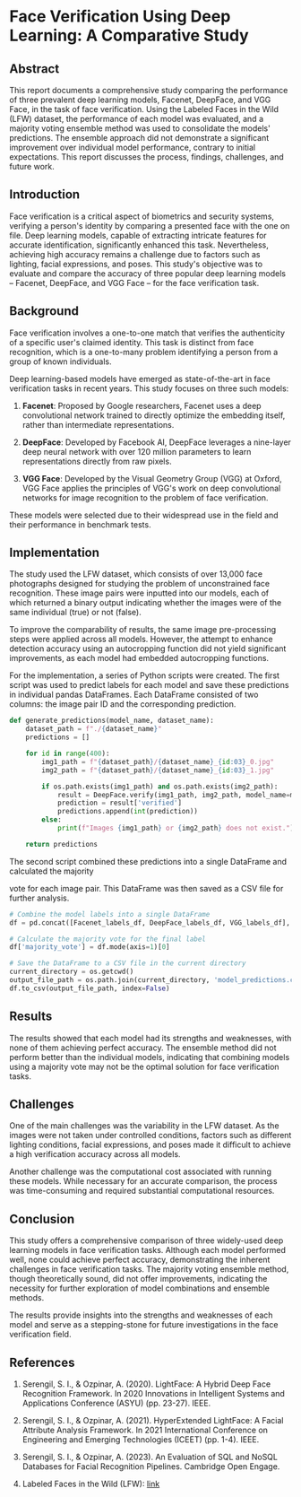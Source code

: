 # Face Verification Using Deep Learning: A Comparative Study

## Abstract

This report documents a comprehensive study comparing the performance of three prevalent deep learning models, Facenet, DeepFace, and VGG Face, in the task of face verification. Using the Labeled Faces in the Wild (LFW) dataset, the performance of each model was evaluated, and a majority voting ensemble method was used to consolidate the models' predictions. The ensemble approach did not demonstrate a significant improvement over individual model performance, contrary to initial expectations. This report discusses the process, findings, challenges, and future work.

## Introduction

Face verification is a critical aspect of biometrics and security systems, verifying a person's identity by comparing a presented face with the one on file. Deep learning models, capable of extracting intricate features for accurate identification, significantly enhanced this task. Nevertheless, achieving high accuracy remains a challenge due to factors such as lighting, facial expressions, and poses. This study's objective was to evaluate and compare the accuracy of three popular deep learning models – Facenet, DeepFace, and VGG Face – for the face verification task.

## Background

Face verification involves a one-to-one match that verifies the authenticity of a specific user's claimed identity. This task is distinct from face recognition, which is a one-to-many problem identifying a person from a group of known individuals.

Deep learning-based models have emerged as state-of-the-art in face verification tasks in recent years. This study focuses on three such models:

1. **Facenet**: Proposed by Google researchers, Facenet uses a deep convolutional network trained to directly optimize the embedding itself, rather than intermediate representations.
   
2. **DeepFace**: Developed by Facebook AI, DeepFace leverages a nine-layer deep neural network with over 120 million parameters to learn representations directly from raw pixels.
   
3. **VGG Face**: Developed by the Visual Geometry Group (VGG) at Oxford, VGG Face applies the principles of VGG's work on deep convolutional networks for image recognition to the problem of face verification.

These models were selected due to their widespread use in the field and their performance in benchmark tests.

## Implementation

The study used the LFW dataset, which consists of over 13,000 face photographs designed for studying the problem of unconstrained face recognition. These image pairs were inputted into our models, each of which returned a binary output indicating whether the images were of the same individual (true) or not (false).

To improve the comparability of results, the same image pre-processing steps were applied across all models. However, the attempt to enhance detection accuracy using an autocropping function did not yield significant improvements, as each model had embedded autocropping functions.

For the implementation, a series of Python scripts were created. The first script was used to predict labels for each model and save these predictions in individual pandas DataFrames. Each DataFrame consisted of two columns: the image pair ID and the corresponding prediction.

```python
def generate_predictions(model_name, dataset_name):
    dataset_path = f"./{dataset_name}"
    predictions = []

    for id in range(400):  
        img1_path = f"{dataset_path}/{dataset_name}_{id:03}_0.jpg"
        img2_path = f"{dataset_path}/{dataset_name}_{id:03}_1.jpg"

        if os.path.exists(img1_path) and os.path.exists(img2_path):
            result = DeepFace.verify(img1_path, img2_path, model_name=model_name, enforce_detection=False)
            prediction = result['verified']
            predictions.append(int(prediction))
        else:
            print(f"Images {img1_path} or {img2_path} does not exist.")

    return predictions
```

The second script combined these predictions into a single DataFrame and calculated the majority

 vote for each image pair. This DataFrame was then saved as a CSV file for further analysis.

```python
# Combine the model labels into a single DataFrame
df = pd.concat([Facenet_labels_df, DeepFace_labels_df, VGG_labels_df], axis=1)

# Calculate the majority vote for the final label
df['majority_vote'] = df.mode(axis=1)[0]

# Save the DataFrame to a CSV file in the current directory
current_directory = os.getcwd()
output_file_path = os.path.join(current_directory, 'model_predictions.csv')
df.to_csv(output_file_path, index=False)
```

## Results

The results showed that each model had its strengths and weaknesses, with none of them achieving perfect accuracy. The ensemble method did not perform better than the individual models, indicating that combining models using a majority vote may not be the optimal solution for face verification tasks.

## Challenges

One of the main challenges was the variability in the LFW dataset. As the images were not taken under controlled conditions, factors such as different lighting conditions, facial expressions, and poses made it difficult to achieve a high verification accuracy across all models.

Another challenge was the computational cost associated with running these models. While necessary for an accurate comparison, the process was time-consuming and required substantial computational resources.

## Conclusion

This study offers a comprehensive comparison of three widely-used deep learning models in face verification tasks. Although each model performed well, none could achieve perfect accuracy, demonstrating the inherent challenges in face verification tasks. The majority voting ensemble method, though theoretically sound, did not offer improvements, indicating the necessity for further exploration of model combinations and ensemble methods.

The results provide insights into the strengths and weaknesses of each model and serve as a stepping-stone for future investigations in the face verification field.

## References

1. Serengil, S. I., & Ozpinar, A. (2020). LightFace: A Hybrid Deep Face Recognition Framework. In 2020 Innovations in Intelligent Systems and Applications Conference (ASYU) (pp. 23-27). IEEE.

2. Serengil, S. I., & Ozpinar, A. (2021). HyperExtended LightFace: A Facial Attribute Analysis Framework. In 2021 International Conference on Engineering and Emerging Technologies (ICEET) (pp. 1-4). IEEE.

3. Serengil, S. I., & Ozpinar, A. (2023). An Evaluation of SQL and NoSQL Databases for Facial Recognition Pipelines. Cambridge Open Engage.

4. Labeled Faces in the Wild (LFW): [link](https://sefiks.com/2020/08/27/labeled-faces-in-the-wild-for-face-recognition/)
